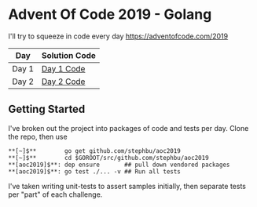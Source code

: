 # Advent Of Code 2019 - Golang
I'll try to squeeze in code every day
https://adventofcode.com/2019

| Day    | Solution Code                        |
|--------|--------------------------------------|
| Day 1  | <a href="./day1/">Day 1 Code</a>     |
| Day 2  | <a href="./day2/">Day 2 Code</a>     |

## Getting Started
I've broken out the project into packages of code and tests per day.  Clone the repo, then use 

```
**[~]$**        go get github.com/stephbu/aoc2019
**[~]$**        cd $GOROOT/src/github.com/stephbu/aoc2019
**[aoc2019]$**: dep ensure       ## pull down vendored packages
**[aoc2019]$**: go test ./... -v ## Run all tests
``` 

I've taken writing unit-tests to assert samples initially, then separate tests per "part" of each challenge.
